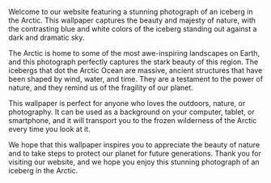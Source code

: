 <!--
Write me content for website with wallpaper "A photograph of an iceberg in the Arctic, with the blue and white colors contrasting against a dark sky."
-->

<!--font:Poppins-->

Welcome to our website featuring a stunning photograph of an iceberg in the Arctic. This wallpaper captures the beauty and majesty of nature, with the contrasting blue and white colors of the iceberg standing out against a dark and dramatic sky.

The Arctic is home to some of the most awe-inspiring landscapes on Earth, and this photograph perfectly captures the stark beauty of this region. The icebergs that dot the Arctic Ocean are massive, ancient structures that have been shaped by wind, water, and time. They are a testament to the power of nature, and they remind us of the fragility of our planet.

This wallpaper is perfect for anyone who loves the outdoors, nature, or photography. It can be used as a background on your computer, tablet, or smartphone, and it will transport you to the frozen wilderness of the Arctic every time you look at it.

We hope that this wallpaper inspires you to appreciate the beauty of nature and to take steps to protect our planet for future generations. Thank you for visiting our website, and we hope you enjoy this stunning photograph of an iceberg in the Arctic.

